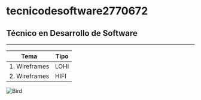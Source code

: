 # tecnicodesoftware2770672
## Técnico en Desarrollo de Software 
---

| Tema | Tipo |
|---------|-------|
|1. Wireframes | LOHI |
|2. Wireframes | HIFI |

![Bird](http://tinyurl.com/36zjdcd5)